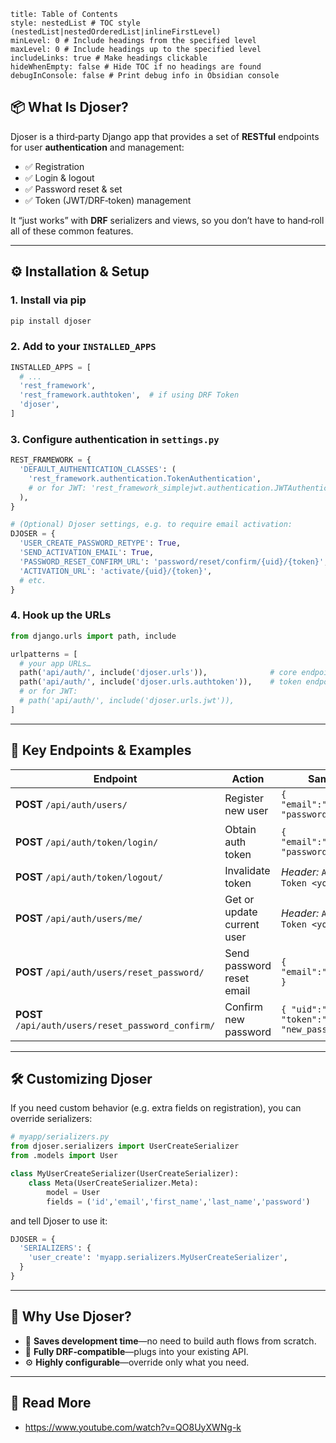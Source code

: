 ```table-of-contents
title: Table of Contents
style: nestedList # TOC style (nestedList|nestedOrderedList|inlineFirstLevel)
minLevel: 0 # Include headings from the specified level
maxLevel: 0 # Include headings up to the specified level
includeLinks: true # Make headings clickable
hideWhenEmpty: false # Hide TOC if no headings are found
debugInConsole: false # Print debug info in Obsidian console
```
## 📦 What Is Djoser?

Djoser is a third‑party Django app that provides a set of **RESTful** endpoints for user **authentication** and management:

- ✅ Registration
- ✅ Login & logout
- ✅ Password reset & set
- ✅ Token (JWT/DRF‑token) management

It “just works” with **DRF** serializers and views, so you don’t have to hand‑roll all of these common features.

---
## ⚙️ Installation & Setup

### 1. Install via pip
```bash
pip install djoser
```
### 2. Add to your `INSTALLED_APPS`
```python
INSTALLED_APPS = [
  # ...
  'rest_framework',
  'rest_framework.authtoken',  # if using DRF Token
  'djoser',
]
```
### 3. Configure authentication in `settings.py`
```python
REST_FRAMEWORK = {
  'DEFAULT_AUTHENTICATION_CLASSES': (
    'rest_framework.authentication.TokenAuthentication',
    # or for JWT: 'rest_framework_simplejwt.authentication.JWTAuthentication',
  ),
}

# (Optional) Djoser settings, e.g. to require email activation:
DJOSER = {
  'USER_CREATE_PASSWORD_RETYPE': True,
  'SEND_ACTIVATION_EMAIL': True,
  'PASSWORD_RESET_CONFIRM_URL': 'password/reset/confirm/{uid}/{token}',
  'ACTIVATION_URL': 'activate/{uid}/{token}',
  # etc.
}
```
### 4. Hook up the URLs
```python
from django.urls import path, include

urlpatterns = [
  # your app URLs…
  path('api/auth/', include('djoser.urls')),              # core endpoints
  path('api/auth/', include('djoser.urls.authtoken')),    # token endpoints
  # or for JWT:
  # path('api/auth/', include('djoser.urls.jwt')),
]
```
---
## 🔗 Key Endpoints & Examples

| Endpoint                                           | Action                     | Sample Request                                          |
| -------------------------------------------------- | -------------------------- | ------------------------------------------------------- |
| **POST** `/api/auth/users/`                        | Register new user          | `{ "email":"you@example.com", "password":"p@ss" }`      |
| **POST** `/api/auth/token/login/`                  | Obtain auth token          | `{ "email":"you@example.com", "password":"p@ss" }`      |
| **POST** `/api/auth/token/logout/`                 | Invalidate token           | _Header:_ `Authorization: Token <your_token>`           |
| **POST** `/api/auth/users/me/`                     | Get or update current user | _Header:_ `Authorization: Token <your_token>`           |
| **POST** `/api/auth/users/reset_password/`         | Send password reset email  | `{ "email":"you@example.com" }`                         |
| **POST** `/api/auth/users/reset_password_confirm/` | Confirm new password       | `{ "uid":"XYZ", "token":"ABC", "new_password":"new!" }` |

---
## 🛠️ Customizing Djoser

If you need custom behavior (e.g. extra fields on registration), you can override serializers:

```python
# myapp/serializers.py
from djoser.serializers import UserCreateSerializer
from .models import User

class MyUserCreateSerializer(UserCreateSerializer):
    class Meta(UserCreateSerializer.Meta):
        model = User
        fields = ('id','email','first_name','last_name','password')
```
and tell Djoser to use it:
```python
DJOSER = {
  'SERIALIZERS': {
    'user_create': 'myapp.serializers.MyUserCreateSerializer',
  }
}
```
---
## 🚀 Why Use Djoser?

- 🚧 **Saves development time**—no need to build auth flows from scratch.
- 🔄 **Fully DRF‑compatible**—plugs into your existing API.
- ⚙️ **Highly configurable**—override only what you need.
---
## 🔗 Read More

- https://www.youtube.com/watch?v=QO8UyXWNg-k